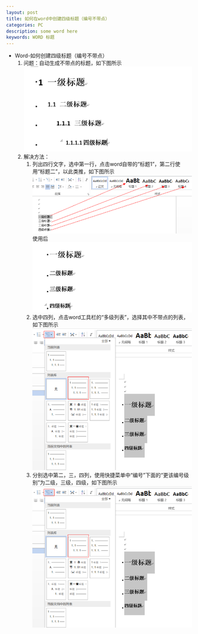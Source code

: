 ```yaml
---
layout: post
title: 如何在word中创建四级标题（编号不带点）
categories: PC
description: some word here
keywords: WORD 标题
---
```


* Word-如何创建四级标题（编号不带点）
    1. 问题：自动生成不带点的标题，如下图所示
            ![2015-5-22-word](/images/2015-5-22-word.png)
    2. 解决方法：
        1. 列出四行文字，选中第一行，点击word自带的“标题1”，第二行使用“标题二”，以此类推，如下图所示
            ![2015-5-22-word1](/images/2015-5-22-word1.png)
            使用后
            ![2015-5-22-word2](/images/2015-5-22-word2.png)
        1. 选中四列，点击word工具栏的“多级列表”，选择其中不带点的列表，如下图所示
            ![2015-5-22-word3](/images/2015-5-22-word3.png)
        1. 分别选中第二，三，四列，使用快捷菜单中“编号”下面的“更该编号级别”为二级，三级，四级，如下图所示
            ![2015-5-22-word3](/images/2015-5-22-word3.png)
